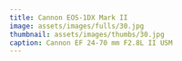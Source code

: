 ```yaml
---
title: Cannon EOS-1DX Mark II
image: assets/images/fulls/30.jpg
thumbnail: assets/images/thumbs/30.jpg
caption: Cannon EF 24-70 mm F2.8L II USM
---
```

